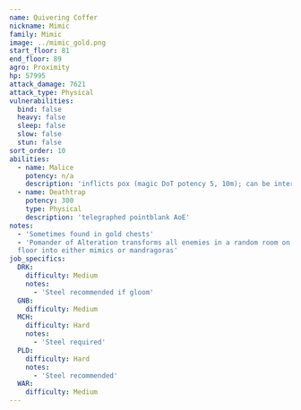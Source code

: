 ```yaml
---
name: Quivering Coffer
nickname: Mimic
family: Mimic
image: ../mimic_gold.png
start_floor: 81
end_floor: 89
agro: Proximity
hp: 57995
attack_damage: 7621
attack_type: Physical
vulnerabilities:
  bind: false
  heavy: false
  sleep: false
  slow: false
  stun: false
sort_order: 10
abilities:
  - name: Malice
    potency: n/a
    description: 'inflicts pox (magic DoT potency 5, 10m); can be interrupted'
  - name: Deathtrap
    potency: 300
    type: Physical
    description: 'telegraphed pointblank AoE'
notes:
  - 'Sometimes found in gold chests'
  - 'Pomander of Alteration transforms all enemies in a random room on the next
  floor into either mimics or mandragoras'
job_specifics:
  DRK:
    difficulty: Medium
    notes:
      - 'Steel recommended if gloom'
  GNB:
    difficulty: Medium
  MCH:
    difficulty: Hard
    notes:
      - 'Steel required'
  PLD:
    difficulty: Hard
    notes:
      - 'Steel recommended'
  WAR:
    difficulty: Medium
---
```

